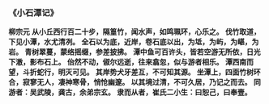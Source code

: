### 《小石潭记》 
**柳宗元**
**从小丘西行百二十步，隔篁竹，闻水声，如鸣珮环，心乐之。**
**伐竹取道，下见小潭，水尤清冽。**
**全石以为底，近岸，卷石底以出，为坻，为屿，为嵁，为岩。**
**青树翠蔓，蒙络摇缀，参差披拂。**
**潭中鱼可百许头，皆若空游无所依，日光下澈，影布石上。**
**佁然不动，俶尔远逝，往来翕忽，似与游者相乐。**
**潭西南而望，斗折蛇行，明灭可见。**
**其岸势犬牙差互，不可知其源。**
**坐潭上，四面竹树环合，寂寥无人，凄神寒骨，悄怆幽邃。**
**以其境过清，不可久居，乃记之而去。**
**同游者：吴武陵，龚古，余弟宗玄。**
**隶而从者，崔氏二小生：曰恕己，曰奉壹。**